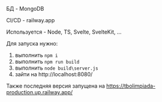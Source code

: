 БД - MongoDB

CI/CD - railway.app

Используется - Node, TS, Svelte, SvelteKit, ...

Для запуска нужно:

1. выполнить `npm i`
2. выполнить `npm run build`
3. выполнить `node build\server.js`
4. зайти на http://localhost:8080/

Также последняя версия запущена на https://tbolimpiada-production.up.railway.app/
